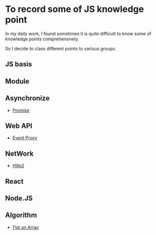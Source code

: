 # To record some of JS knowledge point

In my daily work, I found sometimes it is quite difficult to know some of knowledge points comprehensively.

So I decide to class different points to various groups.

## JS basis

## Module

## Asynchronize

* [Promise](/asynchronize/promise.md)

## Web API

* [Event Proxy](/web_api/events_proxy.md)

## NetWork

* [Http2](/network/http2.md)


## React

## Node.JS

## Algorithm

* [Flat an Array](/algorithm/flat_array.md)